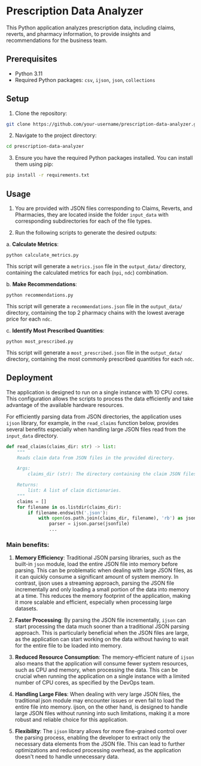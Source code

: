 # Prescription Data Analyzer

This Python application analyzes prescription data, including claims, reverts, and pharmacy information, to provide insights and recommendations for the business team.

## Prerequisites

- Python 3.11
- Required Python packages: `csv`, `ijson`, `json`, `collections`

## Setup

1. Clone the repository:

```bash
git clone https://github.com/your-username/prescription-data-analyzer.git
```

2. Navigate to the project directory:

```bash
cd prescription-data-analyzer
```

3. Ensure you have the required Python packages installed. You can install them using pip:

```bash
pip install -r requirements.txt
```

## Usage

1. You are provided with JSON files corresponding to Claims, Reverts, and Pharmacies, they are located inside the folder `input_data` with corresponding subdirectories for each of the file types.
   
2. Run the following scripts to generate the desired outputs:

a. **Calculate Metrics**:
   ```
   python calculate_metrics.py
   ```
   This script will generate a `metrics.json` file in the `output_data/` directory, containing the calculated metrics for each (`npi`, `ndc`) combination.

b. **Make Recommendations**:
   ```
   python recommendations.py
   ```
   This script will generate a `recommendations.json` file in the `output_data/` directory, containing the top 2 pharmacy chains with the lowest average price for each `ndc`.

c. **Identify Most Prescribed Quantities**:
   ```
   python most_prescribed.py
   ```
   This script will generate a `most_prescribed.json` file in the `output_data/` directory, containing the most commonly prescribed quantities for each `ndc`.

## Deployment

The application is designed to run on a single instance with 10 CPU cores. This configuration allows the scripts to process the data efficiently and take advantage of the available hardware resources.

For efficiently parsing data from JSON directories, the application uses `ijson` library, for example, in the `read_claims` function below, provides several benefits especially when handling large JSON files read from the `input_data` directory. 

```python
def read_claims(claims_dir: str) -> list:
    """
    Reads claim data from JSON files in the provided directory.

    Args:
        claims_dir (str): The directory containing the claim JSON files.

    Returns:
        list: A list of claim dictionaries.
    """
    claims = []
    for filename in os.listdir(claims_dir):
        if filename.endswith('.json'):
            with open(os.path.join(claims_dir, filename), 'rb') as jsonfile:
                parser = ijson.parse(jsonfile)
                ...
```

### Main benefits:

1. **Memory Efficiency**: Traditional JSON parsing libraries, such as the built-in `json` module, load the entire JSON file into memory before parsing. This can be problematic when dealing with large JSON files, as it can quickly consume a significant amount of system memory. In contrast, ijson uses a streaming approach, parsing the JSON file incrementally and only loading a small portion of the data into memory at a time. This reduces the memory footprint of the application, making it more scalable and efficient, especially when processing large datasets.
   
2. **Faster Processing**: By parsing the JSON file incrementally, `ijson` can start processing the data much sooner than a traditional JSON parsing approach. This is particularly beneficial when the JSON files are large, as the application can start working on the data without having to wait for the entire file to be loaded into memory.

3. **Reduced Resource Consumption**: The memory-efficient nature of `ijson` also means that the application will consume fewer system resources, such as CPU and memory, when processing the data. This can be crucial when running the application on a single instance with a limited number of CPU cores, as specified by the DevOps team.

4. **Handling Large Files**: When dealing with very large JSON files, the traditional json module may encounter issues or even fail to load the entire file into memory. ijson, on the other hand, is designed to handle large JSON files without running into such limitations, making it a more robust and reliable choice for this application.

5. **Flexibility**: The `ijson` library allows for more fine-grained control over the parsing process, enabling the developer to extract only the necessary data elements from the JSON file. This can lead to further optimizations and reduced processing overhead, as the application doesn't need to handle unnecessary data.